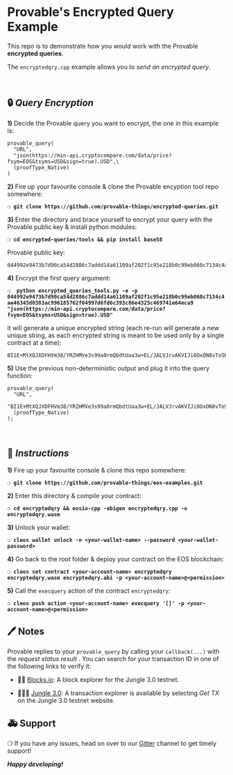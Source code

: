 # Provable's Encrypted Query Example

This repo is to demonstrate how you would work with the Provable **encrypted queries**.

The `encryptedqry.cpp` example allows you to *send an encrypted query*.

&nbsp;

## :lock: _Query Encryption_

**1)** Decide the Provable query you want to encrypt, the one in this example is:

```
provable_query(
  "URL",
  "json(https://min-api.cryptocompare.com/data/price?fsym=EOS&tsyms=USD&sign=true).USD",\
  (proofType_Native)
)
```

**2)** Fire up your favourite console & clone the Provable encyption tool repo somewhere:

__`❍ git clone https://github.com/provable-things/encrypted-queries.git`__

**3)** Enter the directory and brace yourself to encrypt your query with the Provable public key & install python modules:

__`❍ cd encrypted-queries/tools && pip install base58`__

Provable public key:

```
044992e9473b7d90ca54d2886c7addd14a61109af202f1c95e218b0c99eb060c7134c4ae46345d0383ac996185762f04997d6fd6c393c86e4325c469741e64eca9
```

**4)** Encrypt the first query argument:

__`❍  python encrypted_queries_tools.py -e -p 044992e9473b7d90ca54d2886c7addd14a61109af202f1c95e218b0c99eb060c7134c4ae46345d0383ac996185762f04997d6fd6c393c86e4325c469741e64eca9 "json(https://min-api.cryptocompare.com/data/price?fsym=EOS&tsyms=USD&sign=true).USD"`__

it will generate a unique encrypted string (each re-run will generate a new unique string, as each encrypted string is meant to be used only by a single contract at a time):

```
BI1E+MtXQJXDFHVm38/YRZHMVe3s99a0rmQbdtUaa3w+EL/JALVJrvAKVIJi8OxON8vTo5K8x9P78qwQXovsDazeyV8tybIbcO6GlEy/tQXvtHClCPFjQREZ7uZfVd+0wWB1dqQO/WxCunCfgj8uiGFNQrlwwmyqc6/A/9lUUfoTf/koCI44sIOvsybELCg0m1ICaGKx1GhC8qJkChQwkACbY6Y=
```

**5)** Use the previous non-deterministic output and plug it into the query function:

```
provable_query(
  "URL",
  "BI1E+MtXQJXDFHVm38/YRZHMVe3s99a0rmQbdtUaa3w+EL/JALVJrvAKVIJi8OxON8vTo5K8x9P78qwQXovsDazeyV8tybIbcO6GlEy/tQXvtHClCPFjQREZ7uZfVd+0wWB1dqQO/WxCunCfgj8uiGFNQrlwwmyqc6/A/9lUUfoTf/koCI44sIOvsybELCg0m1ICaGKx1GhC8qJkChQwkACbY6Y=",\
  (proofType_Native)
);
```

&nbsp;

## :page_with_curl: *Instructions*

**1)** Fire up your favourite console & clone this repo somewhere:

__`❍ git clone https://github.com/provable-things/eos-examples.git`__

**2)** Enter this directory & compile your contract:

__`❍ cd encryptedqry && eosio-cpp -abigen encryptedqry.cpp -o encryptedqry.wasm`__

**3)** Unlock your wallet:

__`❍ cleos wallet unlock -n <your-wallet-name> --password <your-wallet-password>`__

**4)** Go back to the root folder & deploy your contract on the EOS blockchain:

__`❍ cleos set contract <your-account-name> encryptedqry encryptedqry.wasm encryptedqry.abi -p <your-account-name>@<permission>`__

**5)** Call the `execquery` action of the contract `encryptedqry`:

__`❍ cleos push action <your-account-name> execquery '[]' -p <your-account-name>@<permission>`__

## :pen: Notes

Provable replies to your `provable_query` by calling your `callback(...)` with the *request status result* .
You can search for your transaction ID in one of the following links to verify it:

* :mag_right::ledger: [Blocks.io](https://jungle3.bloks.io/): A block explorer for the Jungle 3.0 testnet.

* :palm_tree::lion::palm_tree: [Jungle 3.0](https://monitor3.jungletestnet.io/#home): A transaction explorer is available by selecting *Get TX* on the Jungle 3.0 testnet website.

## :ambulance: Support

❍  If you have any issues, head on over to our [Gitter](https://gitter.im/provable/eos-api) channel to get timely support!

***Happy developing!***


